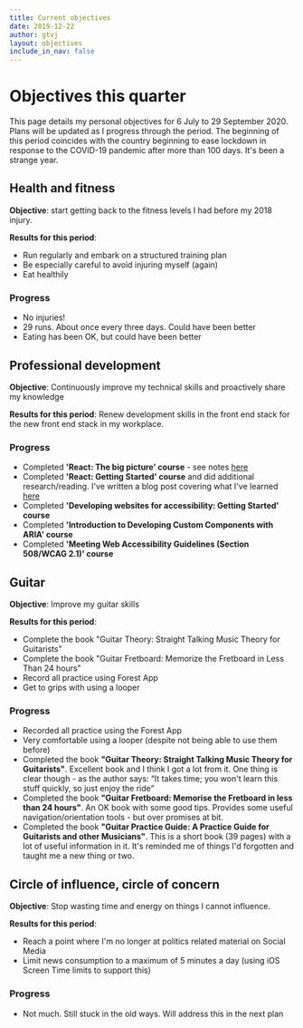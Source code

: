 ```yaml
---
title: Current objectives
date: 2019-12-22
author: gtvj
layout: objectives
include_in_nav: false
---
```


# Objectives this quarter

This page details my personal objectives for 6 July to 29 September 2020. Plans will be updated as I progress through the period. The beginning of this period coincides with the country beginning to ease lockdown in response to the COVID-19 pandemic after more than 100 days. It's been a strange year. 

## Health and fitness

**Objective**: start getting back to the fitness levels I had before my 2018 injury.

**Results for this period**: 

* Run regularly and embark on a structured training plan
* Be especially careful to avoid injuring myself (again)
* Eat healthily

<div class="progress">
<h3>Progress</h3>
<ul>
    <li>No injuries!</li>
    <li>29 runs. About once every three days. Could have been better</li>
    <li>Eating has been OK, but could have been better</li>
</ul>
</div>

## Professional development

**Objective**: Continuously improve my technical skills and proactively share my knowledge

**Results for this period**: Renew development skills in the front end stack for the new front end stack in my workplace. 

<div class="progress">
<h3>Progress</h3>
<ul>
    <li>Completed <strong>'React: The big picture' course</strong> - see notes <a href="/2020/07/08/react-big-picture.html">here</a></li>
    <li>Completed <strong>'React: Getting Started' course</strong> and did additional research/reading. I've written a blog post covering what I've learned <a href="/2020/07/28/getting-started-with-react.html">here</a></li>
    <li>Completed <strong>'Developing websites for accessibility: Getting Started' course</strong></li>
    <li>Completed <strong>'Introduction to Developing Custom Components with ARIA' course</strong></li>
    <li>Completed <strong>'Meeting Web Accessibility Guidelines (Section 508/WCAG 2.1)' course</strong></li>
</ul>
</div>

## Guitar

**Objective**: Improve my guitar skills 

**Results for this period**: 
* Complete the book "Guitar Theory: Straight Talking Music Theory for Guitarists"
* Complete the book "Guitar Fretboard: Memorize the Fretboard in Less Than 24 hours"
* Record all practice using Forest App
* Get to grips with using a looper 

<div class="progress">
<h3>Progress</h3>
<ul>
    <li>Recorded all practice using the Forest App</li>
    <li>Very comfortable using a looper (despite not being able to use them before)</li>
    <li>Completed the book <strong>"Guitar Theory: Straight Talking Music Theory for Guitarists"</strong>. Excellent book and I think I got a lot from it. One thing is clear though - as the author says: <q>It takes time; you won't learn this stuff quickly, so just enjoy the ride</q></li>
    <li>Completed the book <strong>"Guitar Fretboard: Memorise the Fretboard in less than 24 hours"</strong>. An OK book with some good tips. Provides some useful navigation/orientation tools - but over promises at bit.</li>
    <li>Completed the book <strong>"Guitar Practice Guide: A Practice Guide for Guitarists and other Musicians"</strong>. This is a short book (39 pages) with a lot of useful information in it. It's reminded me of things I'd forgotten and taught me a new thing or two. </li>
</ul>
</div>

## Circle of influence, circle of concern

**Objective**: Stop wasting time and energy on things I cannot influence.

**Results for this period**: 

* Reach a point where I'm no longer at politics related material on Social Media
* Limit news consumption to a maximum of 5 minutes a day (using iOS Screen Time limits to support this)

<div class="progress">
<h3>Progress</h3>
<ul>
    <li>Not much. Still stuck in the old ways. Will address this in the next plan</li>
</ul>
</div>